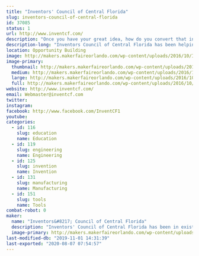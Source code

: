 ```yaml
---
title: "Inventors' Council of Central Florida"
slug: inventors-council-of-central-florida
id: 37085
status: 1
url: http://www.inventcf.com/
description: "Once you have your great idea, how do you convert that into a product?  Inventors' Council of Central Florida offers free guidance to help you navigate the product development world.  Participate in market surveys which will define future products and WIN PRIZES.  Come to one of our meetings on the first Saturday of each month."
description-long: "Inventors Council of Central Florida has been helping new inventors for over 42 years.  Once you have your great idea, how do you convert that into a product?  ICCF offers free guidance to help you navigate the product development world.  Come to one of our meetings on the first Saturday of each month at FamiLAB in Longwood or the National Entrepreneur's Center in Orlando Fashion Square."
location: Opportunity Building
image: http://makers.makerfaireorlando.com/wp-content/uploads/2016/10/ICCF-Poster-48x24-1.jpg
image-primary:
  thumbnail: http://makers.makerfaireorlando.com/wp-content/uploads/2016/10/ICCF-Poster-48x24-1.jpg
  medium: http://makers.makerfaireorlando.com/wp-content/uploads/2016/10/ICCF-Poster-48x24-1.jpg
  large: http://makers.makerfaireorlando.com/wp-content/uploads/2016/10/ICCF-Poster-48x24-1.jpg
  full: http://makers.makerfaireorlando.com/wp-content/uploads/2016/10/ICCF-Poster-48x24-1.jpg
website: http://www.inventcf.com/
email: Webmaster@inventcf.com
twitter: 
instagram: 
facebook: http://www.facebook.com/InventCF1
youtube: 
categories:
  - id: 116
    slug: education
    name: Education
  - id: 119
    slug: engineering
    name: Engineering
  - id: 125
    slug: invention
    name: Invention
  - id: 131
    slug: manufacturing
    name: Manufacturing
  - id: 151
    slug: tools
    name: Tools
combat-robot: 0
maker:
  name: "Inventors&#8217; Council of Central Florida"
  description: "Inventors' Council of Central Florida has been in existence for over 40 years.  We offer free information and support to inventors of all ages to help them determine the next step in the development of their ideas."
  image-primary: http://makers.makerfaireorlando.com/wp-content/uploads/2015/05/20140914-023-OMF-ICCF-S.jpg
last-modified-db: "2019-11-01 14:31:39"
last-exported: "2020-08-07 07:54:57"
---
```

